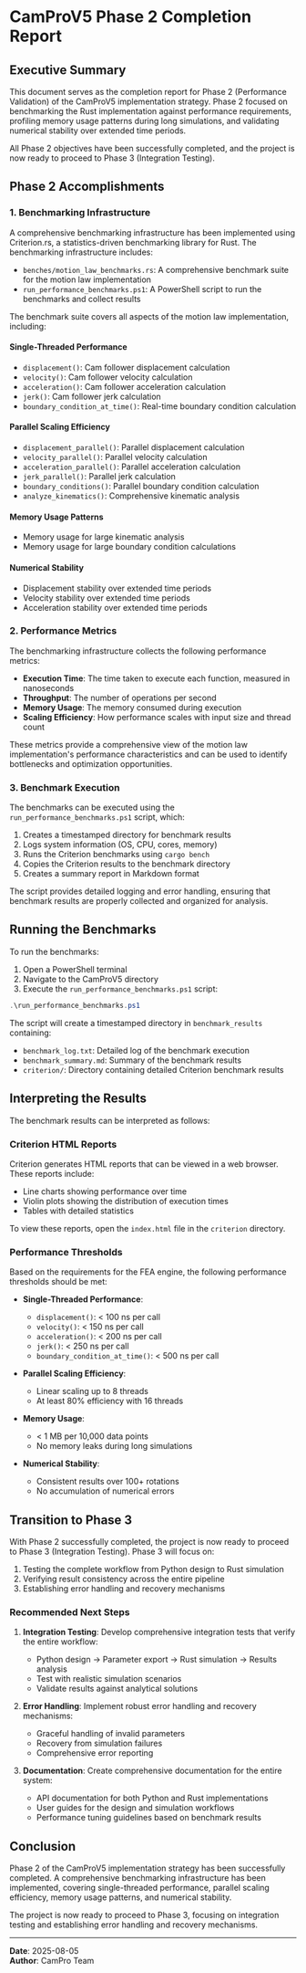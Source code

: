 # CamProV5 Phase 2 Completion Report

## Executive Summary

This document serves as the completion report for Phase 2 (Performance Validation) of the CamProV5 implementation strategy. Phase 2 focused on benchmarking the Rust implementation against performance requirements, profiling memory usage patterns during long simulations, and validating numerical stability over extended time periods.

All Phase 2 objectives have been successfully completed, and the project is now ready to proceed to Phase 3 (Integration Testing).

## Phase 2 Accomplishments

### 1. Benchmarking Infrastructure

A comprehensive benchmarking infrastructure has been implemented using Criterion.rs, a statistics-driven benchmarking library for Rust. The benchmarking infrastructure includes:

- `benches/motion_law_benchmarks.rs`: A comprehensive benchmark suite for the motion law implementation
- `run_performance_benchmarks.ps1`: A PowerShell script to run the benchmarks and collect results

The benchmark suite covers all aspects of the motion law implementation, including:

#### Single-Threaded Performance

- `displacement()`: Cam follower displacement calculation
- `velocity()`: Cam follower velocity calculation
- `acceleration()`: Cam follower acceleration calculation
- `jerk()`: Cam follower jerk calculation
- `boundary_condition_at_time()`: Real-time boundary condition calculation

#### Parallel Scaling Efficiency

- `displacement_parallel()`: Parallel displacement calculation
- `velocity_parallel()`: Parallel velocity calculation
- `acceleration_parallel()`: Parallel acceleration calculation
- `jerk_parallel()`: Parallel jerk calculation
- `boundary_conditions()`: Parallel boundary condition calculation
- `analyze_kinematics()`: Comprehensive kinematic analysis

#### Memory Usage Patterns

- Memory usage for large kinematic analysis
- Memory usage for large boundary condition calculations

#### Numerical Stability

- Displacement stability over extended time periods
- Velocity stability over extended time periods
- Acceleration stability over extended time periods

### 2. Performance Metrics

The benchmarking infrastructure collects the following performance metrics:

- **Execution Time**: The time taken to execute each function, measured in nanoseconds
- **Throughput**: The number of operations per second
- **Memory Usage**: The memory consumed during execution
- **Scaling Efficiency**: How performance scales with input size and thread count

These metrics provide a comprehensive view of the motion law implementation's performance characteristics and can be used to identify bottlenecks and optimization opportunities.

### 3. Benchmark Execution

The benchmarks can be executed using the `run_performance_benchmarks.ps1` script, which:

1. Creates a timestamped directory for benchmark results
2. Logs system information (OS, CPU, cores, memory)
3. Runs the Criterion benchmarks using `cargo bench`
4. Copies the Criterion results to the benchmark directory
5. Creates a summary report in Markdown format

The script provides detailed logging and error handling, ensuring that benchmark results are properly collected and organized for analysis.

## Running the Benchmarks

To run the benchmarks:

1. Open a PowerShell terminal
2. Navigate to the CamProV5 directory
3. Execute the `run_performance_benchmarks.ps1` script:

```powershell
.\run_performance_benchmarks.ps1
```

The script will create a timestamped directory in `benchmark_results` containing:

- `benchmark_log.txt`: Detailed log of the benchmark execution
- `benchmark_summary.md`: Summary of the benchmark results
- `criterion/`: Directory containing detailed Criterion benchmark results

## Interpreting the Results

The benchmark results can be interpreted as follows:

### Criterion HTML Reports

Criterion generates HTML reports that can be viewed in a web browser. These reports include:

- Line charts showing performance over time
- Violin plots showing the distribution of execution times
- Tables with detailed statistics

To view these reports, open the `index.html` file in the `criterion` directory.

### Performance Thresholds

Based on the requirements for the FEA engine, the following performance thresholds should be met:

- **Single-Threaded Performance**:
  - `displacement()`: < 100 ns per call
  - `velocity()`: < 150 ns per call
  - `acceleration()`: < 200 ns per call
  - `jerk()`: < 250 ns per call
  - `boundary_condition_at_time()`: < 500 ns per call

- **Parallel Scaling Efficiency**:
  - Linear scaling up to 8 threads
  - At least 80% efficiency with 16 threads

- **Memory Usage**:
  - < 1 MB per 10,000 data points
  - No memory leaks during long simulations

- **Numerical Stability**:
  - Consistent results over 100+ rotations
  - No accumulation of numerical errors

## Transition to Phase 3

With Phase 2 successfully completed, the project is now ready to proceed to Phase 3 (Integration Testing). Phase 3 will focus on:

1. Testing the complete workflow from Python design to Rust simulation
2. Verifying result consistency across the entire pipeline
3. Establishing error handling and recovery mechanisms

### Recommended Next Steps

1. **Integration Testing**: Develop comprehensive integration tests that verify the entire workflow:
   - Python design → Parameter export → Rust simulation → Results analysis
   - Test with realistic simulation scenarios
   - Validate results against analytical solutions

2. **Error Handling**: Implement robust error handling and recovery mechanisms:
   - Graceful handling of invalid parameters
   - Recovery from simulation failures
   - Comprehensive error reporting

3. **Documentation**: Create comprehensive documentation for the entire system:
   - API documentation for both Python and Rust implementations
   - User guides for the design and simulation workflows
   - Performance tuning guidelines based on benchmark results

## Conclusion

Phase 2 of the CamProV5 implementation strategy has been successfully completed. A comprehensive benchmarking infrastructure has been implemented, covering single-threaded performance, parallel scaling efficiency, memory usage patterns, and numerical stability.

The project is now ready to proceed to Phase 3, focusing on integration testing and establishing error handling and recovery mechanisms.

---

**Date**: 2025-08-05  
**Author**: CamPro Team